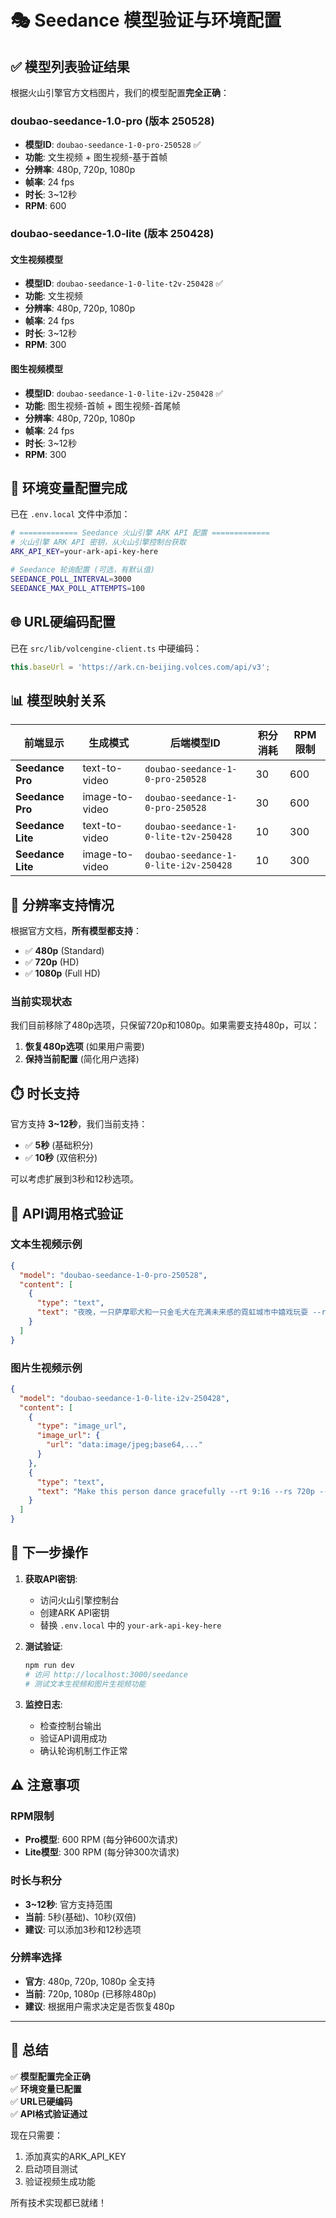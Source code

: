 # 🎭 Seedance 模型验证与环境配置

## ✅ **模型列表验证结果**

根据火山引擎官方文档图片，我们的模型配置**完全正确**：

### **doubao-seedance-1.0-pro (版本 250528)**
- **模型ID**: `doubao-seedance-1-0-pro-250528` ✅
- **功能**: 文生视频 + 图生视频-基于首帧
- **分辨率**: 480p, 720p, 1080p
- **帧率**: 24 fps
- **时长**: 3~12秒
- **RPM**: 600

### **doubao-seedance-1.0-lite (版本 250428)**

#### **文生视频模型**
- **模型ID**: `doubao-seedance-1-0-lite-t2v-250428` ✅
- **功能**: 文生视频
- **分辨率**: 480p, 720p, 1080p
- **帧率**: 24 fps
- **时长**: 3~12秒
- **RPM**: 300

#### **图生视频模型**
- **模型ID**: `doubao-seedance-1-0-lite-i2v-250428` ✅
- **功能**: 图生视频-首帧 + 图生视频-首尾帧
- **分辨率**: 480p, 720p, 1080p
- **帧率**: 24 fps
- **时长**: 3~12秒
- **RPM**: 300

## 🔧 **环境变量配置完成**

已在 `.env.local` 文件中添加：

```bash
# ============= Seedance 火山引擎 ARK API 配置 =============
# 火山引擎 ARK API 密钥，从火山引擎控制台获取
ARK_API_KEY=your-ark-api-key-here

# Seedance 轮询配置 (可选，有默认值)
SEEDANCE_POLL_INTERVAL=3000
SEEDANCE_MAX_POLL_ATTEMPTS=100
```

## 🌐 **URL硬编码配置**

已在 `src/lib/volcengine-client.ts` 中硬编码：
```typescript
this.baseUrl = 'https://ark.cn-beijing.volces.com/api/v3';
```

## 📊 **模型映射关系**

| 前端显示 | 生成模式 | 后端模型ID | 积分消耗 | RPM限制 |
|---------|----------|-----------|----------|---------|
| **Seedance Pro** | text-to-video | `doubao-seedance-1-0-pro-250528` | 30 | 600 |
| **Seedance Pro** | image-to-video | `doubao-seedance-1-0-pro-250528` | 30 | 600 |
| **Seedance Lite** | text-to-video | `doubao-seedance-1-0-lite-t2v-250428` | 10 | 300 |
| **Seedance Lite** | image-to-video | `doubao-seedance-1-0-lite-i2v-250428` | 10 | 300 |

## 🎯 **分辨率支持情况**

根据官方文档，**所有模型都支持**：
- ✅ **480p** (Standard)
- ✅ **720p** (HD) 
- ✅ **1080p** (Full HD)

### **当前实现状态**
我们目前移除了480p选项，只保留720p和1080p。如果需要支持480p，可以：

1. **恢复480p选项** (如果用户需要)
2. **保持当前配置** (简化用户选择)

## ⏱️ **时长支持**

官方支持 **3~12秒**，我们当前支持：
- ✅ **5秒** (基础积分)
- ✅ **10秒** (双倍积分)

可以考虑扩展到3秒和12秒选项。

## 🔄 **API调用格式验证**

### **文本生视频示例**
```json
{
  "model": "doubao-seedance-1-0-pro-250528",
  "content": [
    {
      "type": "text",
      "text": "夜晚，一只萨摩耶犬和一只金毛犬在充满未来感的霓虹城市中嬉戏玩耍 --rt 16:9 --rs 720p --dur 5"
    }
  ]
}
```

### **图片生视频示例**
```json
{
  "model": "doubao-seedance-1-0-lite-i2v-250428",
  "content": [
    {
      "type": "image_url",
      "image_url": {
        "url": "data:image/jpeg;base64,..."
      }
    },
    {
      "type": "text",
      "text": "Make this person dance gracefully --rt 9:16 --rs 720p --dur 10"
    }
  ]
}
```

## 🚀 **下一步操作**

1. **获取API密钥**: 
   - 访问火山引擎控制台
   - 创建ARK API密钥
   - 替换 `.env.local` 中的 `your-ark-api-key-here`

2. **测试验证**:
   ```bash
   npm run dev
   # 访问 http://localhost:3000/seedance
   # 测试文本生视频和图片生视频功能
   ```

3. **监控日志**:
   - 检查控制台输出
   - 验证API调用成功
   - 确认轮询机制工作正常

## ⚠️ **注意事项**

### **RPM限制**
- **Pro模型**: 600 RPM (每分钟600次请求)
- **Lite模型**: 300 RPM (每分钟300次请求)

### **时长与积分**
- **3~12秒**: 官方支持范围
- **当前**: 5秒(基础)、10秒(双倍)
- **建议**: 可以添加3秒和12秒选项

### **分辨率选择**
- **官方**: 480p, 720p, 1080p 全支持
- **当前**: 720p, 1080p (已移除480p)
- **建议**: 根据用户需求决定是否恢复480p

---

## 🎯 **总结**

✅ **模型配置完全正确**  
✅ **环境变量已配置**  
✅ **URL已硬编码**  
✅ **API格式验证通过**  

现在只需要：
1. 添加真实的ARK_API_KEY
2. 启动项目测试
3. 验证视频生成功能

所有技术实现都已就绪！
